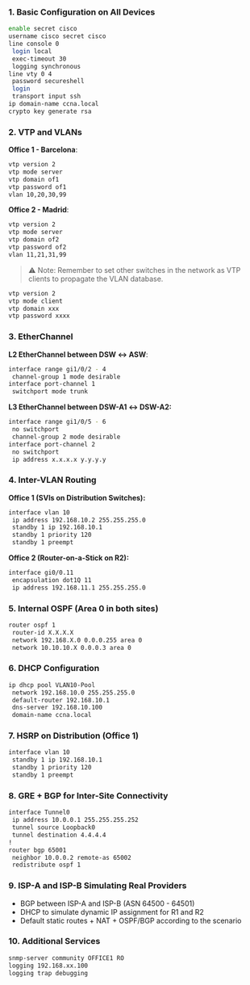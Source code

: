 ### 1. Basic Configuration on All Devices

```bash
enable secret cisco
username cisco secret cisco
line console 0
 login local
 exec-timeout 30
 logging synchronous
line vty 0 4
 password secureshell
 login
 transport input ssh
ip domain-name ccna.local
crypto key generate rsa
```

### 2. VTP and VLANs

**Office 1 - Barcelona**:

```bash
vtp version 2
vtp mode server
vtp domain of1
vtp password of1
vlan 10,20,30,99
```

**Office 2 - Madrid**:

```bash
vtp version 2
vtp mode server
vtp domain of2
vtp password of2
vlan 11,21,31,99
```

> ⚠️ Note: Remember to set other switches in the network as VTP clients to propagate the VLAN database.

```bash
vtp version 2
vtp mode client
vtp domain xxx
vtp password xxxx
```

### 3. EtherChannel

**L2 EtherChannel between DSW ↔ ASW**:

```bash
interface range gi1/0/2 - 4
 channel-group 1 mode desirable
interface port-channel 1
 switchport mode trunk
```

**L3 EtherChannel between DSW-A1 ↔ DSW-A2:**

```bash
interface range gi1/0/5 - 6
 no switchport
 channel-group 2 mode desirable
interface port-channel 2
 no switchport
 ip address x.x.x.x y.y.y.y
```

### 4. Inter-VLAN Routing

**Office 1 (SVIs on Distribution Switches):**

```bash
interface vlan 10
 ip address 192.168.10.2 255.255.255.0
 standby 1 ip 192.168.10.1
 standby 1 priority 120
 standby 1 preempt
```

**Office 2 (Router-on-a-Stick on R2):**

```bash
interface gi0/0.11
 encapsulation dot1Q 11
 ip address 192.168.11.1 255.255.255.0
```

### 5. Internal OSPF (Area 0 in both sites)

```bash
router ospf 1
 router-id X.X.X.X
 network 192.168.X.0 0.0.0.255 area 0
 network 10.10.10.X 0.0.0.3 area 0
```

### 6. DHCP Configuration

```bash
ip dhcp pool VLAN10-Pool
 network 192.168.10.0 255.255.255.0
 default-router 192.168.10.1
 dns-server 192.168.10.100
 domain-name ccna.local
```

### 7. HSRP on Distribution (Office 1)

```bash
interface vlan 10
 standby 1 ip 192.168.10.1
 standby 1 priority 120
 standby 1 preempt
```

### 8. GRE + BGP for Inter-Site Connectivity

```bash
interface Tunnel0
 ip address 10.0.0.1 255.255.255.252
 tunnel source Loopback0
 tunnel destination 4.4.4.4
!
router bgp 65001
 neighbor 10.0.0.2 remote-as 65002
 redistribute ospf 1
```

### 9. ISP-A and ISP-B Simulating Real Providers

- BGP between ISP-A and ISP-B (ASN 64500 - 64501)
- DHCP to simulate dynamic IP assignment for R1 and R2
- Default static routes + NAT + OSPF/BGP according to the scenario

### 10. Additional Services

```bash
snmp-server community OFFICE1 RO
logging 192.168.xx.100
logging trap debugging
```